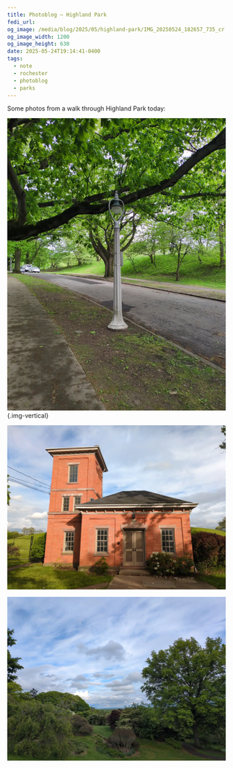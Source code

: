 ```yaml
---
title: Photoblog — Highland Park
fedi_url: 
og_image: /media/blog/2025/05/highland-park/IMG_20250524_182657_735_cr.jpg
og_image_width: 1200
og_image_height: 630
date: 2025-05-24T19:14:41-0400
tags:
  - note
  - rochester
  - photoblog
  - parks
---
```


<link rel="stylesheet" type="text/css" href="/styles/notes-photos.css">

Some photos from a walk through Highland Park today:

![An old fashioned stone lamp-post](/media/blog/2025/05/highland-park/IMG_20250524_173411_057.webp){.img-vertical}

![A small red brick building that reads "Rochester Water Works"](/media/blog/2025/05/highland-park/IMG_20250524_182657_735.webp)

![A partly cloudy sky viewed down a grassy slope through some trees](/media/blog/2025/05/highland-park/IMG_20250524_183548_547.webp)